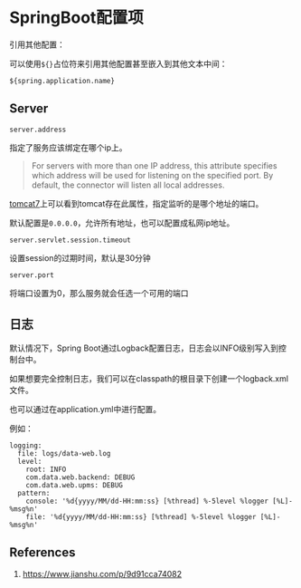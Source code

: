 # SpringBoot配置项

引用其他配置：

可以使用`${}`占位符来引用其他配置甚至嵌入到其他文本中间：

```
${spring.application.name}
```

## Server

`server.address`

指定了服务应该绑定在哪个ip上。

> For servers with more than one IP address, this attribute specifies which address will be used for listening on the specified port. By default, the connector will listen all local addresses. 

[tomcat7](http://tomcat.apache.org/tomcat-7.0-doc/config/http.html)上可以看到tomcat存在此属性，指定监听的是哪个地址的端口。

默认配置是`0.0.0.0`，允许所有地址，也可以配置成私网ip地址。

`server.servlet.session.timeout`

设置session的过期时间，默认是30分钟

`server.port`

将端口设置为0，那么服务就会任选一个可用的端口

## 日志

默认情况下，Spring Boot通过Logback配置日志，日志会以INFO级别写入到控制台中。

如果想要完全控制日志，我们可以在classpath的根目录下创建一个logback.xml文件。

也可以通过在application.yml中进行配置。

例如：

```
logging:
  file: logs/data-web.log
  level:
    root: INFO
    com.data.web.backend: DEBUG
    com.data.web.upms: DEBUG
  pattern:
    console: '%d{yyyy/MM/dd-HH:mm:ss} [%thread] %-5level %logger [%L]- %msg%n'
    file: '%d{yyyy/MM/dd-HH:mm:ss} [%thread] %-5level %logger [%L]- %msg%n'
```





## References

1. https://www.jianshu.com/p/9d91cca74082
